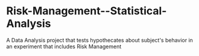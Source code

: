 # Risk-Management--Statistical-Analysis
A Data Analysis project that tests hypothecates about subject's behavior in an experiment that includes Risk Management 

